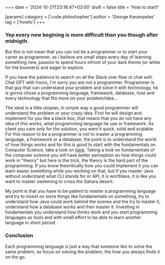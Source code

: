 +++
date = '2024-10-21T23:16:47+03:00'
draft = false
title = 'How to start!'

[params]
    category = ['code philoshopher']
    author = 'George Karampelas'
    tag = ['howto']
+++

### Yep every new begining is more difficult than you though after midnigth.

But this is not mean that you can not be a programmer or to start your carrer as programmer, as I believe are small steps every day of learning something new, passion to spend hours infront of your dark theme (or white for the boomers) and eager to explore.

If you have the patience to search on all the Stack over flow or chat with Chat GPT with hours, I'm sorry you are not a programmer.
Programmer is that guy that can understand your problem and solve it with technology, he is gonna chose a programming language, framework, database, host and every technology that fits more on your problem/idea...

The ideal is a little utopian, in simple way a good programmer will understand the problem or your crazy idea.
First he will design and implement for you like a black box, that means that you do not have any idea of this works, what programming language he use or framework. As client you care only for the solution, you want it quick, solid and scalable. For this reason to be a programmer is not to master a programming language, a framework or a database, the point is to understand the world of how things works and for this is good to start with the fundamentals on Computer Science, take a look on [here](https://www.geeksforgeeks.org/computer-fundamentals-tutorial/). Taking a look on fundamentals of the computer science you will have better perception on how things could work in "theory" but here is the trick, the theory is the hard part of the programming. If you know theoritically how you could implement it you can learn easier something while you working on that, but if you master Java without understand what CLI stands for or API, it is worthless, it is like you want to master swimming to cross the Sahara desert.

My point is that you have to be patient to master a programming language and try to invest on more things like fundamentals on something, try to understand how Java could work behind the scenes and the try to master it, understand how a database works and then master it. Investing in fundamentals you understand how thinks work and you start programming languages as tools and with small effort to be able to learn another language in short period.

### Conclusion

Each programming language is just a way that someone like to solve the same problem, so focus on solving the problem, the how you always finds it on the go.